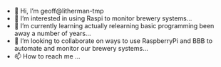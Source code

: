 - 👋 Hi, I’m geoff@litherman-tmp
- 👀 I’m interested in using Raspi to monitor brewery systems...
- 🌱 I’m currently learning actually relearning basic programming been away a number of years...
- 💞️ I’m looking to collaborate on ways to use RaspberryPi and BBB to automate and monitor our brewery systems...
- 📫 How to reach me ...

<!---
litherman-tmp/litherman-tmp is a ✨ special ✨ repository because its `README.md` (this file) appears on your GitHub profile.
You can click the Preview link to take a look at your changes.
--->
